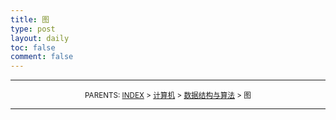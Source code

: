 ```yaml
---
title: 图
type: post
layout: daily
toc: false
comment: false
---
```

---
<small><center>PARENTS: [INDEX](/gknows/wikimap) > [计算机](/gknows/计算机) > [数据结构与算法](/gknows/数据结构与算法) > 图</center></small>

---

